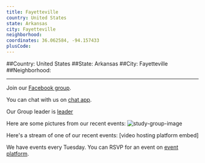 ```yaml
---
title: Fayetteville
country: United States
state: Arkansas
city: Fayetteville
neighborhood: 
coordinates: 36.062584, -94.157433
plusCode:
---
```


##Country: United States
##State: Arkansas
##City: Fayetteville
##Neighborhood: 
*****
Join our [Facebook group](https://www.facebook.com/groups/free.code.camp.fayetteville.arkansas).

You can chat with us on [chat app]().

Our Group leader is [leader]()

Here are some pictures from our recent events:
![study-group-image]()

Here's a stream of one of our recent events:
[video hosting platform embed]

We have events every Tuesday. You can RSVP for an event on [event platform]().
